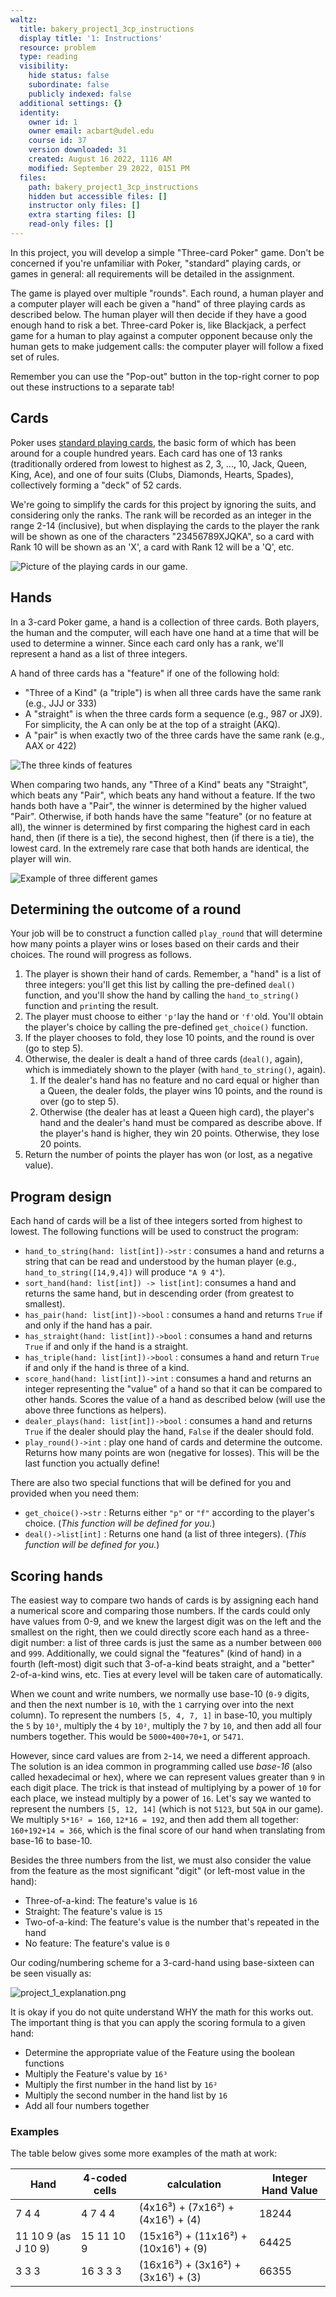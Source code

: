 ```yaml
---
waltz:
  title: bakery_project1_3cp_instructions
  display title: '1: Instructions'
  resource: problem
  type: reading
  visibility:
    hide status: false
    subordinate: false
    publicly indexed: false
  additional settings: {}
  identity:
    owner id: 1
    owner email: acbart@udel.edu
    course id: 37
    version downloaded: 31
    created: August 16 2022, 1116 AM
    modified: September 29 2022, 0151 PM
  files:
    path: bakery_project1_3cp_instructions
    hidden but accessible files: []
    instructor only files: []
    extra starting files: []
    read-only files: []
---
```

In this project, you will develop a simple "Three-card Poker" game. Don't be concerned if you're unfamiliar with Poker, "standard" playing cards, or games in general: all requirements will be detailed in the assignment.

The game is played over multiple "rounds". Each round, a human player and a computer player will each be given a "hand" of three playing cards as described below. The human player will then decide if they have a good enough hand to risk a bet. Three-card Poker is, like Blackjack, a perfect game for a human to play against a computer opponent because only the human gets to make judgement calls: the computer player will follow a fixed set of rules.

Remember you can use the "Pop-out" button in the top-right corner to pop out these instructions to a separate tab!

## Cards

Poker uses [standard playing cards](https://en.wikipedia.org/wiki/Standard_52-card_deck), the basic form of which has been around for a couple hundred years. Each card has one of 13 ranks (traditionally ordered from lowest to highest as 2, 3, ..., 10, Jack, Queen, King, Ace), and one of four suits (Clubs, Diamonds, Hearts, Spades), collectively forming a "deck" of 52 cards.

We're going to simplify the cards for this project by ignoring the suits, and considering only the ranks. The rank will be recorded as an integer in the range 2-14 (inclusive), but when displaying the cards to the player the rank will be shown as one of the characters "23456789XJQKA", so a card with Rank 10 will be shown as an 'X', a card with Rank 12 will be a 'Q', etc.

![Picture of the playing cards in our game.](cards.png)

## Hands

In a 3-card Poker game, a hand is a collection of three cards. Both players, the human and the computer, will each have one hand at a time that will be used to determine a winner. Since each card only has a rank, we'll represent a hand as a list of three integers.

A hand of three cards has a "feature" if one of the following hold:

* "Three of a Kind" (a "triple") is when all three cards have the same rank (e.g., JJJ or 333)
* A "straight" is when the three cards form a sequence (e.g., 987 or JX9). For simplicity, the A can only be at the top of a straight (AKQ).
* A "pair" is when exactly two of the three cards have the same rank (e.g., AAX or 422)

![The three kinds of features](features.png)

When comparing two hands, any "Three of a Kind" beats any "Straight", which beats any "Pair", which beats any hand without a feature. If the two hands both have a "Pair", the winner is determined by the higher valued "Pair". Otherwise, if both hands have the same "feature" (or no feature at all), the winner is determined by first comparing the highest card in each hand, then (if there is a tie), the second highest, then (if there is a tie), the lowest card. In the extremely rare case that both hands are identical, the player will win.

![Example of three different games](example.png)

## Determining the outcome of a round

Your job will be to construct a function called `play_round` that will determine how many points a player wins or loses based on their cards and their choices. The round will progress as follows.

1. The player is shown their hand of cards. Remember, a "hand" is a list of three integers: you'll get this list by calling the pre-defined `deal()` function, and you'll show the hand by calling the `hand_to_string()` function and `print`ing the result.
2. The player must choose to either `'p'`lay the hand or `'f'`old. You'll obtain the player's choice by calling the pre-defined `get_choice()` function.
3. If the player chooses to fold, they lose 10 points, and the round is over (go to step 5).
4. Otherwise, the dealer is dealt a hand of three cards (`deal()`, again), which is immediately shown to the player (with `hand_to_string()`, again).
    1. If the dealer's hand has no feature and no card equal or higher than a Queen, the dealer folds, the player wins 10 points, and the round is over (go to step 5).
    2. Otherwise (the dealer has at least a Queen high card), the player's hand and the dealer's hand must be compared as describe above. If the player's hand is higher, they win 20 points. Otherwise, they lose 20 points.
5. Return the number of points the player has won (or lost, as a negative value).

## Program design

Each hand of cards will be a list of thee integers sorted from highest to lowest. The following functions will be used to construct the program:

* `hand_to_string(hand: list[int])->str` : consumes a hand and returns a string that can be read and understood by the human player (e.g., `hand_to_string([14,9,4])` will produce `"A 9 4"`).
* `sort_hand(hand: list[int]) -> list[int]`: consumes a hand and returns the same hand, but in descending order (from greatest to smallest).
* `has_pair(hand: list[int])->bool` : consumes a hand and returns `True` if and only if the hand has a pair.
* `has_straight(hand: list[int])->bool` : consumes a hand and returns `True` if and only if the hand is a straight.
* `has_triple(hand: list[int])->bool` : consumes a hand and return `True` if and only if the hand is three of a kind.
* `score_hand(hand: list[int])->int` : consumes a hand and returns an integer representing the "value" of a hand so that it can be compared to other hands. Scores the value of a hand as described below (will use the above three functions as helpers).
* `dealer_plays(hand: list[int])->bool` : consumes a hand and returns `True` if the dealer should play the hand, `False` if the dealer should fold.
* `play_round()->int` : play one hand of cards and determine the outcome. Returns how many points are won (negative for losses). This will be the last function you actually define!

There are also two special functions that will be defined for you and provided when you need them:

* `get_choice()->str` : Returns either `"p"` or `"f"` according to the player's choice. (*This function will be defined for you.*)
* `deal()->list[int]` : Returns one hand (a list of three integers). (*This function will be defined for you.*)


## Scoring hands

The easiest way to compare two hands of cards is by assigning each hand a numerical score and comparing those numbers. If the cards could only have values from 0-9, and we knew the largest digit was on the left and the smallest on the right, then we could directly score each hand as a three-digit number: a list of three cards is just the same as a number between `000` and `999`. Additionally, we could signal the "features" (kind of hand) in a fourth (left-most) digit such that 3-of-a-kind beats straight, and a "better" 2-of-a-kind wins, etc. Ties at every level will be taken care of automatically.

When we count and write numbers, we normally use base-10 (`0-9` digits, and then the next number is `10`, with the `1` carrying over into the next column). To represent the numbers `[5, 4, 7, 1]` in base-10, you multiply the `5` by `10³`, multiply the `4` by `10²`, multiply the `7` by `10`, and then add all four numbers together. This would be `5000+400+70+1`, or `5471`.

However, since card values are from `2`-`14`, we need a different approach. The solution is an idea common in programming called use *base-16* (also called hexadecimal or hex), where we can represent values greater than `9` in each digit place. The trick is that instead of multiplying by a power of `10` for each place, we instead multiply by a power of `16`. Let's say we wanted to represent the numbers `[5, 12, 14]` (which is not `5123`, but `5QA` in our game). We multiply `5*16² = 160`, `12*16 = 192`, and then add them all together: `160+192+14 = 366`, which is the final score of our hand when translating from base-16 to base-10.

Besides the three numbers from the list, we must also consider the value from the feature as the most significant "digit" (or left-most value in the hand):

* Three-of-a-kind: The feature's value is `16`
* Straight: The feature's value is `15`
* Two-of-a-kind: The feature's value is the number that's repeated in the hand
* No feature: The feature's value is `0`

Our coding/numbering scheme for a 3-card-hand using base-sixteen can be seen visually as:

![project_1_explanation.png](project_1_explanation.png)

It is okay if you do not quite understand WHY the math for this works out. The important thing is that you can apply the scoring formula to a given hand:

* Determine the appropriate value of the Feature using the boolean functions
* Multiply the Feature's value by `16³`
* Multiply the first number in the hand list by `16²`
* Multiply the second number in the hand list by `16`
* Add all four numbers together 

### Examples

The table below gives some more examples of the math at work:

<table class="table table-striped table-condensed"><thead><tr><th>Hand</th><th>4-coded cells</th><th>calculation</th><th>Integer Hand Value</th></tr></thead><tbody><tr><td>7 4 4</td><td>4  7  4  4</td><td>(4x16³) + (7x16²) + (4x16¹) + (4)</td><td>18244</td></tr><tr><td>11 10 9 (as J 10 9)</td><td>15 11 10 9</td><td>(15x16³) + (11x16²) + (10x16¹) + (9)</td><td>64425</td></tr><tr><td>3 3 3</td><td>16 3  3  3</td><td>(16x16³) + (3x16²) + (3x16¹) + (3)</td><td>66355</td></tr></tbody></table>